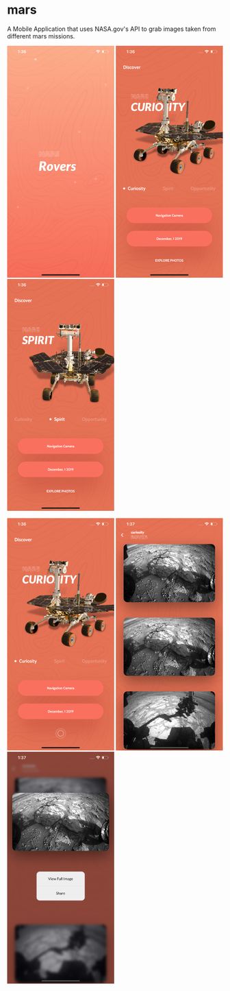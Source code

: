 # mars

A Mobile Application that uses NASA.gov's API to grab images taken from different mars missions.

<p float="left">
  <img src="https://raw.githubusercontent.com/Zfinix/mars/master/screenshots/1.png" width="250" />
  <img src="https://raw.githubusercontent.com/Zfinix/mars/master/screenshots/2.png" width="250" />
  <img src="https://raw.githubusercontent.com/Zfinix/mars/master/screenshots/3.png" width="250" />
</p>
<p float="left">
  <img src="https://raw.githubusercontent.com/Zfinix/mars/master/screenshots/4.png" width="250" />
  <img src="https://raw.githubusercontent.com/Zfinix/mars/master/screenshots/5.png" width="250" />
   <img src="https://raw.githubusercontent.com/Zfinix/mars/master/screenshots/6.png" width="250" />
</p>
 
